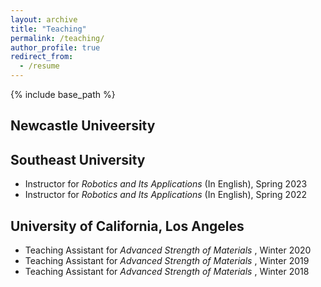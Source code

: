 ```yaml
---
layout: archive
title: "Teaching"
permalink: /teaching/
author_profile: true
redirect_from:
  - /resume
---
```


{% include base_path %}

Newcastle Univeersity
---


Southeast University
---
* Instructor for *Robotics and Its Applications* (In English), Spring 2023
* Instructor for *Robotics and Its Applications* (In English), Spring 2022

University of California, Los Angeles
---
* Teaching Assistant for *Advanced Strength of Materials* , Winter 2020
* Teaching Assistant for *Advanced Strength of Materials* , Winter 2019
* Teaching Assistant for *Advanced Strength of Materials* , Winter 2018


